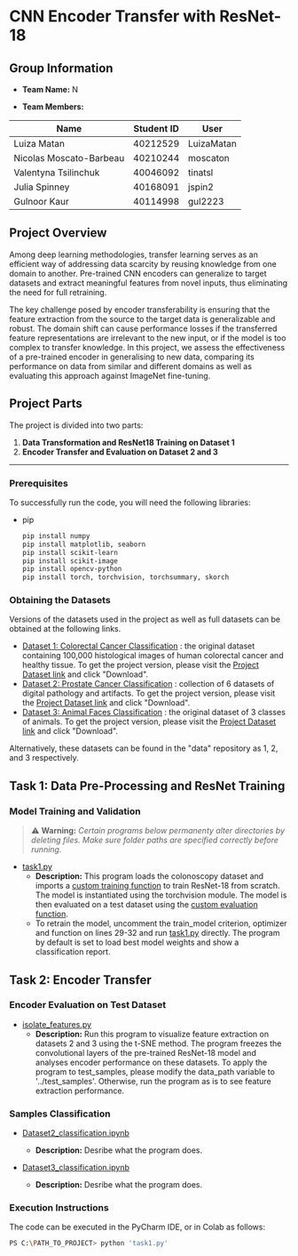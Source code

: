 
# CNN Encoder Transfer with ResNet-18 

## Group Information
- **Team Name:** N


- **Team Members:**
  
 |   Name |   Student ID    |  User    |
 |---|---|---|
| Luiza Matan | 40212529 | LuizaMatan |
| Nicolas Moscato-Barbeau | 40210244 | moscaton |
| Valentyna Tsilinchuk| 40046092 | tinatsl |
| Julia Spinney| 40168091 | jspin2 |
| Gulnoor Kaur| 40114998 | gul2223 |

## Project Overview
Among deep learning methodologies, transfer learning serves as an efficient way of addressing data scarcity by reusing knowledge from one domain to another. Pre-trained CNN encoders can generalize to target datasets and extract meaningful features from novel inputs, thus eliminating the need for full retraining. 

The key challenge posed by encoder transferability is ensuring that the feature extraction from the source to the target data is generalizable and robust. The domain shift can cause performance losses if the transferred feature representations are irrelevant to the new input, or if the model is too complex to transfer knowledge.  In this project, we assess the effectiveness of a pre-trained encoder in generalising to new data, comparing its performance on data from similar and different domains as well as evaluating this approach against ImageNet fine-tuning. 

## Project Parts
The project is divided into two parts:
1. **Data Transformation and ResNet18 Training on Dataset 1**
2. **Encoder Transfer and Evaluation on Dataset 2 and 3**


---

### Prerequisites

To successfully run the code, you will need the following libraries:

* pip
  ```sh
  pip install numpy
  pip install matplotlib, seaborn 
  pip install scikit-learn
  pip install scikit-image
  pip install opencv-python
  pip install torch, torchvision, torchsummary, skorch
  ```

### Obtaining the Datasets

Versions of the datasets used in the project as well as full datasets can be obtained at the following links.

 * [Dataset 1: Colorectal Cancer Classification](https://zenodo.org/records/1214456) : the original dataset containing 100,000 histological images of human colorectal cancer and healthy tissue. To get the project version, please visit the [Project Dataset link](https://onedrive.live.com/?authkey=%21ADmb8ZdEzwFMZoo&id=FB338EA7CF297329%21405133&cid=FB338EA7CF297329&parId=root&parQt=sharedby&o=OneUp) and click "Download". 
 * [Dataset 2: Prostate Cancer Classification](https://zenodo.org/records/4789576) : collection of 6 datasets of digital pathology and artifacts. To get the project version, please visit the [Project Dataset link](https://onedrive.live.com/?authkey=%21APy4wecXgMnQ7Kw&id=FB338EA7CF297329%21405132&cid=FB338EA7CF297329&parId=root&parQt=sharedby&o=OneUp) and click "Download". 
 * [Dataset 3: Animal Faces Classification](https://www.kaggle.com/datasets/andrewmvd/animal-faces) : the original dataset of 3 classes of animals. To get the project version, please visit the [Project Dataset link](https://onedrive.live.com/?authkey=%21AKqEWb1GDjWPbG0&id=FB338EA7CF297329%21405131&cid=FB338EA7CF297329&parId=root&parQt=sharedby&o=OneUp) and click "Download".

Alternatively, these datasets can be found in the "data" repository as 1, 2, and 3 respectively. 

## Task 1: Data Pre-Processing and ResNet Training

### Model Training and Validation

> ⚠️ **Warning:** *Certain programs below permanenty alter directories by deleting files.
> Make sure folder paths are specified correctly before running.*

* [task1.py](task1/task1.py)
  * **Description:** This program loads the colonoscopy dataset and imports a [custom training function](task1/model_train.py) to train ResNet-18 from scratch. The model is instantiated using the torchvision module. The model is then evaluated on a test dataset using the [custom evaluation function](task1/model_eval.py). 
  * To retrain the model, uncomment the train_model criterion, optimizer and function on lines 29-32 and run [task1.py](task1/task1.py) directly. The program by default is set to load best model weights and show a classification report. 

## Task 2: Encoder Transfer 

### Encoder Evaluation on Test Dataset 

* [isolate_features.py](task2/isolate_features.py)
  * **Description:** Run this program to visualize feature extraction on datasets 2 and 3 using the t-SNE method. The program freezes the convolutional layers of the pre-trained ResNet-18 model and analyses encoder performance on these datasets. To apply the program to test_samples, please modify the data_path variable to '../test_samples'. Otherwise, run the program as is to see feature extraction performance. 
 
### Samples Classification 
* [Dataset2_classification.ipynb](task2/Classification_TrainedModel/Dataset2_classification.ipynb)
  * **Description:** Desribe what the program does.
 
* [Dataset3_classification.ipynb](task2/Classification_TrainedModel/Dataset2_classification.ipynb)
  * **Description:** Desribe what the program does.
 
### Execution Instructions

The code can be executed in the PyCharm IDE, or in Colab as follows:

```sh
PS C:\PATH_TO_PROJECT> python 'task1.py'
```

